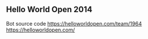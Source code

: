 ## Hello World Open 2014

Bot source code
https://helloworldopen.com/team/1964
https://helloworldopen.com/

